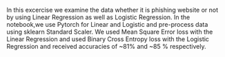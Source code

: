 In this excercise we examine the data whether it is phishing website or not by using Linear Regression as well as Logistic Regression. 
In the notebook,we use Pytorch for Linear and Logistic and pre-process data using sklearn Standard Scaler. We used Mean Square Error loss with the Linear Regression and used Binary Cross Entropy loss with the Logistic Regression and received accuracies of ~81% and ~85 % respectively.

